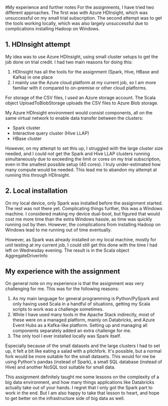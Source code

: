 #My experience and further notes
For the assignments, I have tried two different approaches. The first was with Azure HDInsight, which was unsuccessful on my small trial subscription.
The second attempt was to get the tools working locally, which was also largely unsuccessful due to complications installing Hadoop on Windows.

## 1. HDInsight attempt
My idea was to use Azure HDInsight, using small cluster setups to get the job done on trial credit.
I had two main reasons for doing this:
1. HDInsight has all the tools for the assignment (Spark, Hive, HBase and Kafka) in one place
2. I mainly use the Azure cloud platform at my current job, so I am more familiar with it compared to on-premise or other cloud platforms.

For storage of the CSV files, I used an Azure storage account. The Scala object UploadToBlobStorage
uploads the CSV files to Azure Blob storage.

My Azure HDInsight environment would consist components, all on the same virtual network to enable data transfer between the clusters:
* Spark cluster
* Interactive query cluster (Hive LLAP)
* HBase cluster

However, on my attempt to set this up, I struggled with the large cluster size needed, and I could not get the Spark and Hive LLAP clusters
running simultaneously due to exceeding the limit or cores on my trial subscription, even in the smallest possible setup (40 cores). I truly under-estimated how many compute
would be needed. This lead me to abandon my attempt at running this through HDInsight.

## 2. Local installation
On my local device, only Spark was installed before the assignment started. The rest was not there yet.
Complicating things further, this was a Windows machine. I considered making my device dual-boot, but figured that would
cost me more time than the extra Windows hassle, as time was quickly running out by then. However, the complications from installing
Hadoop on Windows lead to me running out of time eventually.

However, as Spark was already installed on my local machine, mostly for unit testing at my current job, I could still get this done
with the time I had left on Wednesday evening. The result is in the Scala object AggregateDriverInfo

## My experience with the assignment
On general note on my experience is that the assignment was very challenging for me. This was for the following reasons:
1. As my main language for general programming is Python/PySpark and only having used Scala in a handful of situations,
    getting my Scala scripts to work was a challenge sometimes.
2. While I have used many tools in the Apache Stack indirectly, most of these were on a managed platform, 
    mainly on Databricks, and Azure Event Hubs as a Kafka-like platform. Setting up and managing all components separately
    added an extra challenge for me.
3. The only tool I ever installed locally was Spark itself.

Especially because of the small datasets and the large clusters I had to set up, it felt a bit like eating a salad with a pitchfork.
It's possible, but a normal fork would be more suitable for the small datasets. This would for me be using 
Python's pandas (instead of Spark), a small SQL database (instead of Hive) and another NoSQL tool suitable for small data.

This assignment definitely taught me some lessons on the complexity of a big data environment, and how many things applications like Databricks
actually take out of your hands. I regret that I only got the Spark part to work in the end.
But I am also happy to take that lesson to heart, and hope to get better on the infrastructure side of big data as well.
